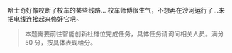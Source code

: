 哈士奇好像咬断了校车的某些线路... 校车师傅很生气，不想再在沙河运行了...来把电线连接起来修好它吧~

> 本题需要前往智能创新社摊位完成任务，具体任务请询问相关人员。满分 50 分，按具体表现给分。
